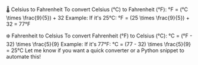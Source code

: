 🌡️ Celsius to Fahrenheit
To convert Celsius (°C) to Fahrenheit (°F):
°F = (°C \times \frac{9}{5}) + 32
Example:
If it's 25°C:
°F = (25 \times \frac{9}{5}) + 32 = 77°F

❄️ Fahrenheit to Celsius
To convert Fahrenheit (°F) to Celsius (°C):
°C = (°F - 32) \times \frac{5}{9}
Example:
If it's 77°F:
°C = (77 - 32) \times \frac{5}{9} = 25°C
Let me know if you want a quick converter or a Python snippet to automate this!






